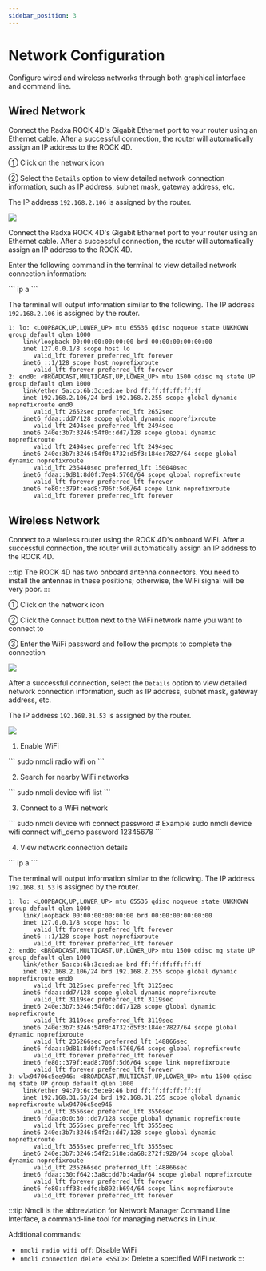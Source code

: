 ```yaml
---
sidebar_position: 3
---
```


# Network Configuration

Configure wired and wireless networks through both graphical interface and command line.

## Wired Network

<Tabs queryString="web-mode">

<TabItem value="Graphical Interface">

Connect the Radxa ROCK 4D's Gigabit Ethernet port to your router using an Ethernet cable. After a successful connection, the router will automatically assign an IP address to the ROCK 4D.

① Click on the network icon

② Select the `Details` option to view detailed network connection information, such as IP address, subnet mask, gateway address, etc.

The IP address `192.168.2.106` is assigned by the router.

<div style={{textAlign: 'center'}}>
    <img src="/img/rock4/4d/web-01.webp" style={{width: '100%', maxWidth: '1200px'}} />
</div>

</TabItem>

<TabItem value="Command Line">

Connect the Radxa ROCK 4D's Gigabit Ethernet port to your router using an Ethernet cable. After a successful connection, the router will automatically assign an IP address to the ROCK 4D.

Enter the following command in the terminal to view detailed network connection information:

<NewCodeBlock tip="radxa@radxa-4d$" type="device">
```
ip a
```
</NewCodeBlock>

The terminal will output information similar to the following. The IP address `192.168.2.106` is assigned by the router.

```
1: lo: <LOOPBACK,UP,LOWER_UP> mtu 65536 qdisc noqueue state UNKNOWN group default qlen 1000
    link/loopback 00:00:00:00:00:00 brd 00:00:00:00:00:00
    inet 127.0.0.1/8 scope host lo
       valid_lft forever preferred_lft forever
    inet6 ::1/128 scope host noprefixroute
       valid_lft forever preferred_lft forever
2: end0: <BROADCAST,MULTICAST,UP,LOWER_UP> mtu 1500 qdisc mq state UP group default qlen 1000
    link/ether 5a:cb:6b:3c:ed:ae brd ff:ff:ff:ff:ff:ff
    inet 192.168.2.106/24 brd 192.168.2.255 scope global dynamic noprefixroute end0
       valid_lft 2652sec preferred_lft 2652sec
    inet6 fdaa::dd7/128 scope global dynamic noprefixroute
       valid_lft 2494sec preferred_lft 2494sec
    inet6 240e:3b7:3246:54f0::dd7/128 scope global dynamic noprefixroute
       valid_lft 2494sec preferred_lft 2494sec
    inet6 240e:3b7:3246:54f0:4732:d5f3:184e:7827/64 scope global dynamic noprefixroute
       valid_lft 236440sec preferred_lft 150040sec
    inet6 fdaa::9d81:8d0f:7ee4:5760/64 scope global noprefixroute
       valid_lft forever preferred_lft forever
    inet6 fe80::379f:ead8:706f:5d6/64 scope link noprefixroute
       valid_lft forever preferred_lft forever
```

</TabItem>

</Tabs>

## Wireless Network

Connect to a wireless router using the ROCK 4D's onboard WiFi. After a successful connection, the router will automatically assign an IP address to the ROCK 4D.

:::tip
The ROCK 4D has two onboard antenna connectors. You need to install the antennas in these positions; otherwise, the WiFi signal will be very poor.
:::

<Tabs queryString="web-mode">

<TabItem value="Graphical Interface">

① Click on the network icon

② Click the `Connect` button next to the WiFi network name you want to connect to

③ Enter the WiFi password and follow the prompts to complete the connection

<div style={{textAlign: 'center'}}>
    <img src="/img/rock4/4d/wifi-connect-01.webp" style={{width: '100%', maxWidth: '1200px'}} />
</div>

After a successful connection, select the `Details` option to view detailed network connection information, such as IP address, subnet mask, gateway address, etc.

The IP address `192.168.31.53` is assigned by the router.

<div style={{textAlign: 'center'}}>
    <img src="/img/rock4/4d/wifi-connect-02.webp" style={{width: '100%', maxWidth: '1200px'}} />
</div>

</TabItem>

<TabItem value="Command Line">

1. Enable WiFi

<NewCodeBlock tip="radxa@radxa-4d$" type="device">
```
sudo nmcli radio wifi on
```
</NewCodeBlock>

2. Search for nearby WiFi networks

<NewCodeBlock tip="radxa@radxa-4d$" type="device">
```
sudo nmcli device wifi list
```
</NewCodeBlock>

3. Connect to a WiFi network

<NewCodeBlock tip="radxa@radxa-4d$" type="device">
```
sudo nmcli device wifi connect <SSID> password <PASSWORD>
# Example
sudo nmcli device wifi connect wifi_demo password 12345678
```
</NewCodeBlock>

4. View network connection details

<NewCodeBlock tip="radxa@radxa-4d$" type="device">
```
ip a
```
</NewCodeBlock>

The terminal will output information similar to the following. The IP address `192.168.31.53` is assigned by the router.

```
1: lo: <LOOPBACK,UP,LOWER_UP> mtu 65536 qdisc noqueue state UNKNOWN group default qlen 1000
    link/loopback 00:00:00:00:00:00 brd 00:00:00:00:00:00
    inet 127.0.0.1/8 scope host lo
       valid_lft forever preferred_lft forever
    inet6 ::1/128 scope host noprefixroute
       valid_lft forever preferred_lft forever
2: end0: <BROADCAST,MULTICAST,UP,LOWER_UP> mtu 1500 qdisc mq state UP group default qlen 1000
    link/ether 5a:cb:6b:3c:ed:ae brd ff:ff:ff:ff:ff:ff
    inet 192.168.2.106/24 brd 192.168.2.255 scope global dynamic noprefixroute end0
       valid_lft 3125sec preferred_lft 3125sec
    inet6 fdaa::dd7/128 scope global dynamic noprefixroute
       valid_lft 3119sec preferred_lft 3119sec
    inet6 240e:3b7:3246:54f0::dd7/128 scope global dynamic noprefixroute
       valid_lft 3119sec preferred_lft 3119sec
    inet6 240e:3b7:3246:54f0:4732:d5f3:184e:7827/64 scope global dynamic noprefixroute
       valid_lft 235266sec preferred_lft 148866sec
    inet6 fdaa::9d81:8d0f:7ee4:5760/64 scope global noprefixroute
       valid_lft forever preferred_lft forever
    inet6 fe80::379f:ead8:706f:5d6/64 scope link noprefixroute
       valid_lft forever preferred_lft forever
3: wlx94706c5ee946: <BROADCAST,MULTICAST,UP,LOWER_UP> mtu 1500 qdisc mq state UP group default qlen 1000
    link/ether 94:70:6c:5e:e9:46 brd ff:ff:ff:ff:ff:ff
    inet 192.168.31.53/24 brd 192.168.31.255 scope global dynamic noprefixroute wlx94706c5ee946
       valid_lft 3556sec preferred_lft 3556sec
    inet6 fdaa:0:0:30::dd7/128 scope global dynamic noprefixroute
       valid_lft 3555sec preferred_lft 3555sec
    inet6 240e:3b7:3246:54f2::dd7/128 scope global dynamic noprefixroute
       valid_lft 3555sec preferred_lft 3555sec
    inet6 240e:3b7:3246:54f2:518e:da68:272f:928/64 scope global dynamic noprefixroute
       valid_lft 235266sec preferred_lft 148866sec
    inet6 fdaa::30:f642:3a8c:dd7b:4ada/64 scope global noprefixroute
       valid_lft forever preferred_lft forever
    inet6 fe80::ff38:edfe:b892:b694/64 scope link noprefixroute
       valid_lft forever preferred_lft forever
```

:::tip
Nmcli is the abbreviation for Network Manager Command Line Interface, a command-line tool for managing networks in Linux.

Additional commands:

- `nmcli radio wifi off`: Disable WiFi
- `nmcli connection delete <SSID>`: Delete a specified WiFi network
  :::

</TabItem>

</Tabs>
